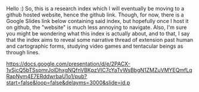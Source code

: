 Hello :)  So, this is a research index which I will eventually be moving to a github hosted website, hence the github link.  Though, for now, there is a Google Slides link below containing said index, but hopefully once I host it on github, the "website" is much less annoying to navigate.
Also, I'm sure you might be wondering what this index is actually about, and to that, I say that the index aims to reveal some narrative thread of extension past human and cartographic forms, studying video games and tentacular beings as through lines.

https://docs.google.com/presentation/d/e/2PACX-1vSjcQ5bTSspmrJolDhxgNQfnVBKpzVIC7cYaTvWsBbgN1ZMZuVMYEQmfLqRapNym4E7ERddwrbaU1o1/pub?start=false&loop=false&delayms=3000&slide=id.p
